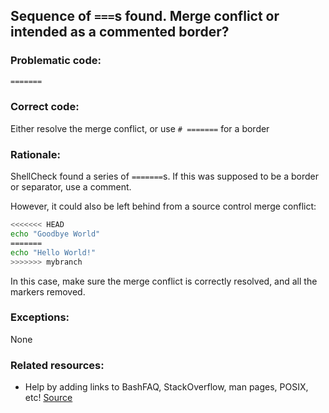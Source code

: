 ## Sequence of `===`s found. Merge conflict or intended as a commented border?

### Problematic code:

```sh
=======
```

### Correct code:

Either resolve the merge conflict, or use `# =======` for a border

### Rationale:

ShellCheck found a series of `=======`s. If this was supposed to be a border or separator, use a comment.


However, it could also be left behind from a source control merge conflict:

```sh
<<<<<<< HEAD
echo "Goodbye World"
=======
echo "Hello World!"
>>>>>>> mybranch
```

In this case, make sure the merge conflict is correctly resolved, and all the markers removed.

### Exceptions:

None

### Related resources:

* Help by adding links to BashFAQ, StackOverflow, man pages, POSIX, etc!
[Source](https://github.com/koalaman/shellcheck/wiki/SC2273)

